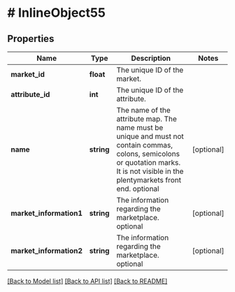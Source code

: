 # # InlineObject55

## Properties

Name | Type | Description | Notes
------------ | ------------- | ------------- | -------------
**market_id** | **float** | The unique ID of the market. | 
**attribute_id** | **int** | The unique ID of the attribute. | 
**name** | **string** | The name of the attribute map. The name must be unique and must not contain commas, colons, semicolons or quotation marks. It is not visible in the plentymarkets front end. optional | [optional] 
**market_information1** | **string** | The information regarding the marketplace. optional | [optional] 
**market_information2** | **string** | The information regarding the marketplace. optional | [optional] 

[[Back to Model list]](../../README.md#documentation-for-models) [[Back to API list]](../../README.md#documentation-for-api-endpoints) [[Back to README]](../../README.md)


